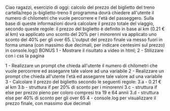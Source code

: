 Ciao ragazzi,
esercizio di oggi: calcolo del prezzo del biglietto del treno
cartella/repo js-biglietto-treno
Il programma dovrà chiedere all'utente il numero di chilometri che vuole percorrere e l'età del passeggero.
Sulla base di queste informazioni dovrà calcolare il prezzo totale del viaggio, secondo queste regole:
il prezzo del biglietto è definito in base ai km (0.21 € al km)
va applicato uno sconto del 20% per i minorenni
va applicato uno sconto del 40% per gli over 65.
L'output del prezzo finale va messo fuori in forma umana (con massimo due decimali, per indicare centesimi sul prezzo) in console.log()
BONUS
1 - Mostrare il risultato a video in html;
2 - Stilizzare con i css la pagina

 
1 - Realizzare un prompt che chieda all'utente il numero di chilometri che vuole percorrere ed asseganre tale valore ad una variabile
2 - Realizzare un prompt che chieda all'utente l'età ed asseganre tale valore ad una variabile
3 - Calcolare il prezzo del biglietto secondo le seguenti regole:
    3.a - 0.21 € al km
    3.b - struttura if per 20% di sconto per i minorenni
    3.c - struttura if else per prezzo pieno per coloro compresi tra 19 e 64 annii
    3.d - struttura else per 40% di sconto per gli over 65
4 - console.log per visualizzare il prezzo finale, con massimo due decimali